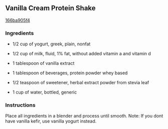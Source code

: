 ## Vanilla Cream Protein Shake

[166ba905f4](http://tastykitchen.com/recipes/drinks/vanilla-cream-protein-shake/)

### Ingredients

 - 1/2 cup of yogurt, greek, plain, nonfat

 - 1/2 cup of milk, fluid, 1% fat, without added vitamin a and vitamin d

 - 1 tablespoon of vanilla extract

 - 1 tablespoon of beverages, protein powder whey based

 - 1/2 teaspoon of sweetener, herbal extract powder from stevia leaf

 - 1 cup of water, bottled, generic

### Instructions

Place all ingredients in a blender and process until smooth. Note: If you dont have vanilla kefir, use vanilla yogurt instead.
